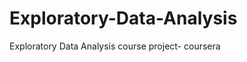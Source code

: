 Exploratory-Data-Analysis
=========================

Exploratory Data Analysis course project- coursera
